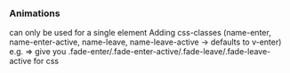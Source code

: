 ### Animations

<transition> can only be used for a single element
Adding css-classes (name-enter, name-enter-active, name-leave, name-leave-active -> defaults to v-enter)
e.g. <transition name="fade">
      <!-- html  -->
      </transition>
=> give you .fade-enter/.fade-enter-active/.fade-leave/.fade-leave-active for css
